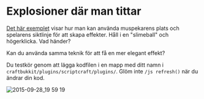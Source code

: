 # Explosioner där man tittar

[Det här exemplet](https://github.com/carlrobert/Hello-ScriptCraft/blob/master/explosion.js) visar hur man kan använda muspekarens plats och spelarens siktlinje för att skapa effekter. Håll i en "slimeball" och högerklicka. Vad händer?

Kan du använda samma teknik för att få en mer elegant effekt?

Du testkör genom att lägga kodfilen i en mapp med ditt namn i <code>craftbukkit/plugins/scriptcraft/plugins/</code>. Glöm inte <code>/js refresh()</code> när du ändrar din kod.

![2015-09-28_19 59 19](https://cloud.githubusercontent.com/assets/4598641/10144272/0373b9d8-661d-11e5-99ae-5761cbce76eb.png)


